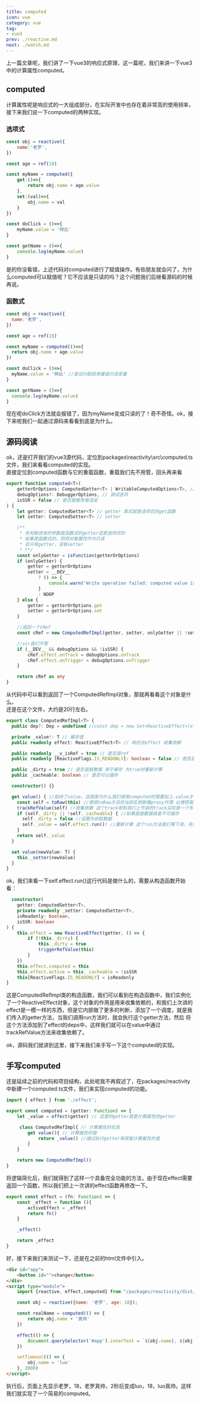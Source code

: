 ```yaml
---
title: computed
icon: vue
category: vue
tag:
- vue3
prev: ./reactive.md
next: ./watch.md
---
```


上一篇文章呢，我们讲了一下vue3的响应式原理，这一篇呢，我们来讲一下vue3中的计算属性computed。

<!-- more -->
## computed
计算属性呢是响应式的一大组成部分，在实际开发中也存在着非常高的使用频率，接下来我们说一下computed的两种实现。

### 选项式
```javascript
const obj = reactive({
    name:'老罗',
})

const age = ref(18)

const myName = computed({
    get:()=>{
        return obj.name + age.value
    },
    set:(val)=>{
        obj.name = val
    }
})

const doClick = ()=>{
    myName.value = '帅比'
}

const getName = ()=>{
    console.log(myName.value)
}
```

是的你没看错，上述代码对computed进行了赋值操作。有些朋友就会问了，为什么computed可以赋值呢？它不应该是只读的吗？这个问题我们后继看源码的时候再说。  

### 函数式
```javascript
const obj = reactive({
  name:'老罗',
})

const age = ref(18)

const myName = computed(()=>{
  return obj.name + age.value
})

const doClick = ()=>{
  myName.value = '帅比' //尝试分配给常量或只读变量
}

const getName = ()=>{
  console.log(myName.value)
}
```
现在呢doClick方法就会报错了，因为myName变成只读的了！奇不奇怪。ok，接下来呢我们一起通过源码来看看到底是为什么。

## 源码阅读
ok，还是打开我们的vue3源代码，定位到packages\reactivity\src\computed.ts文件，我们来看看computed的实现。  
直接定位到computed函数与它的重载函数，重载我们先不用管，回头再来看
```typescript
export function computed<T>(
    getterOrOptions: ComputedGetter<T> | WritableComputedOptions<T>, // 计算属性的getter或者setter，理应是一个方法
    debugOptions?: DebuggerOptions, // 调试选项
    isSSR = false // 是否是服务端渲染
) {
    let getter: ComputedGetter<T> // getter 其实就是选项式的get函数
    let setter: ComputedSetter<T> // setter

    /**
     * 先判断进来的参数是函数式的getter还是选项式的
     * 如果是函数式的，则将对象属性作为只读
     * 且只有getter，没有setter
     * **/
    const onlyGetter = isFunction(getterOrOptions)
    if (onlyGetter) {
        getter = getterOrOptions
        setter = __DEV__
            ? () => {
                console.warn('Write operation failed: computed value is readonly')
            }
            : NOOP
    } else {
        getter = getterOrOptions.get
        setter = getterOrOptions.set
    }

    //返回一个cRef
    const cRef = new ComputedRefImpl(getter, setter, onlyGetter || !setter, isSSR)

    //ssr我们不管
    if (__DEV__ && debugOptions && !isSSR) {
        cRef.effect.onTrack = debugOptions.onTrack
        cRef.effect.onTrigger = debugOptions.onTrigger
    }

    return cRef as any
}
```
从代码中可以看到返回了一个ComputedRefImpl对象，那就再看看这个对象是什么。  
还是在这个文件，大约是20行左右。
```typescript
export class ComputedRefImpl<T> {
  public dep?: Dep = undefined //const dep = new Set<ReactiveEffect>(effects) as Dep 其实就是上一篇文章中的effects收集的依赖

  private _value!: T // 缓存值
  public readonly effect: ReactiveEffect<T> // 响应式effect 收集依赖

  public readonly __v_isRef = true // 是否是ref
  public readonly [ReactiveFlags.IS_READONLY]: boolean = false // 是否是只读

  public _dirty = true // 是否是脏数据 用于缓存 为true时重新计算
  public _cacheable: boolean // 是否可以缓存

  constructor() {}

  get value() { //劫持了value，这就是为什么我们使用computed时需要加上.value才能访问
    const self = toRaw(this) //使用toRaw方法将当前实例脱离proxy代理 以便获取原始值
    trackRefValue(self) //收集依赖 这个track呢和我们上节讲的track实际是一个东西
    if (self._dirty || !self._cacheable) { //如果是脏数据或者不可缓存
      self._dirty = false //设置为非脏数据
      self._value = self.effect.run()! //重新计算 这个run方法我们等下说，先知道它就是用来获取计算属性的值
    }
    return self._value
  }

  set value(newValue: T) {
    this._setter(newValue)
  }
}
```
ok，我们来看一下self.effect.run()这行代码是做什么的，需要从构造函数开始看：
```typescript
  constructor(
    getter: ComputedGetter<T>,
    private readonly _setter: ComputedSetter<T>,
    isReadonly: boolean,
    isSSR: boolean
) {
    this.effect = new ReactiveEffect(getter, () => {
        if (!this._dirty) {
            this._dirty = true
            triggerRefValue(this)
        }
    })
    this.effect.computed = this
    this.effect.active = this._cacheable = !isSSR
    this[ReactiveFlags.IS_READONLY] = isReadonly
}
```
这是ComputedRefImpl类的构造函数，我们可以看到在构造函数中，我们实例化了一个ReactiveEffect对象，这个对象的作用是用来收集依赖的，和我们上次讲的
effect是一模一样的东西，但是它内部做了更多的判断，添加了一个调度，就是我们传入的getter方法，当我们调用run方法时，就会执行这个getter方法，然后
将这个方法添加到了effect的deps中，这样我们就可以在value中通过trackRefValue方法来收集依赖了。

ok，源码我们就讲到这里，接下来我们来手写一下这个computed的实现。

## 手写computed
还是延续之前的代码和项目结构，此处呢我不再叙述了，在packages/reactivity中新建一个computed.ts文件，我们来实现computed的功能。
```typescript
import { effect } from './effect';

export const computed = (getter: Function) => {
    let _value = effect(getter) // 这里的getter就是计算属性的getter

     class ComputedRefImpl{ // 计算属性的实现
        get value(){ // 计算属性的值
            return _value() //通过执行getter来获取计算属性的值
        }
    }

    return new ComputedRefImpl()
}
```
将逻辑简化后，我们就得到了这样一个具备完全功能的方法，由于现在effect需要返回一个函数，所以我们把上一次讲的effect函数再修改一下。
```typescript
export const effect = (fn: Function) => {
    const _effect = function (){
        activeEffect = _effect
        return fn()
    }

    _effect()

    return _effect
}
```
好，接下来我们来测试一下，还是在之前的html文件中引入。
```html
<div id="app">
    <button id="">change</button>
</div>
<script type="module">
    import {reactive, effect,computed} from "/packages/reactivity/dist/reactivity.esm-bundler.js";

    const obj = reactive({name: '老罗', age: 18});

    const realName = computed(() => {
        return obj.name + '真帅'
    })

    effect(() => {
        document.querySelector('#app').innerText = `${obj.name}, ${obj.age}, ${realName.value}`
    })

    setTimeout(() => {
        obj.name = 'luo'
    }, 2000)
</script>
```
执行后，页面上先显示老罗，18，老罗真帅，2秒后变成luo，18，luo真帅。这样我们就实现了一个简易的computed。